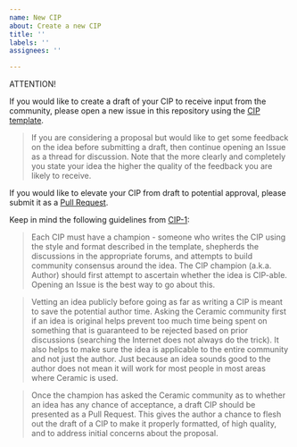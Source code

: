 ```yaml
---
name: New CIP
about: Create a new CIP
title: ''
labels: ''
assignees: ''

---
```


ATTENTION! 

If you would like to create a draft of your CIP to receive input from the community, please open a new issue in this repository using the [CIP template](https://github.com/ceramicnetwork/CIP/blob/master/cip-template.md). 

> If you are considering a proposal but would like to get some feedback on the idea before submitting a draft, then continue opening an Issue as a thread for discussion.  Note that the more clearly and completely you state your idea the higher the quality of the feedback you are likely to receive.

If you would like to elevate your CIP from draft to potential approval, please submit it as a [Pull Request](https://github.com/ceramicnetwork/CIP/pulls).

Keep in mind the following guidelines from [CIP-1]():

> Each CIP must have a champion - someone who writes the CIP using the style and format described in the template, shepherds the discussions in the appropriate forums, and attempts to build community consensus around the idea. The CIP champion (a.k.a. Author) should first attempt to ascertain whether the idea is CIP-able. Opening an Issue is the best way to go about this.

> Vetting an idea publicly before going as far as writing a CIP is meant to save the potential author time. Asking the Ceramic community first if an idea is original helps prevent too much time being spent on something that is guaranteed to be rejected based on prior discussions (searching the Internet does not always do the trick). It also helps to make sure the idea is applicable to the entire community and not just the author. Just because an idea sounds good to the author does not mean it will work for most people in most areas where Ceramic is used.

> Once the champion has asked the Ceramic community as to whether an idea has any chance of acceptance, a draft CIP should be presented as a Pull Request. This gives the author a chance to flesh out the draft of a CIP to make it properly formatted, of high quality, and to address initial concerns about the proposal.
